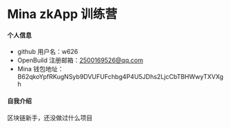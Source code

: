 # Mina zkApp 训练营


#### 个人信息

- github 用户名：w626
- OpenBuild 注册邮箱：2500169526@qq.com
- Mina 钱包地址：B62qkoYpfRKugNSyb9DVUFUFchbg4P4U5JDhs2LjcCbTBHWwyTXVXgh

#### 自我介绍

区块链新手，还没做过什么项目
